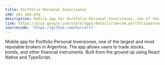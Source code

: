 ```yaml
---
title: Portfolio Personal Inversiones
img: ppi_app.png
description: Mobile app for Portfolio Personal Inversiones, one of the largest and most reputable brokers in Argentina.
link: https://play.google.com/store/apps/details?id=com.portfoliopersonal.app
sourcecode: 'https://github.com/hurrellt'
---
```

Mobile app for Portfolio Personal Inversiones, one of the largest and most reputable brokers in Argentina.
The app allows users to trade stocks, bonds, and other financial instruments. Built from the ground up using React Native and TypeScript.